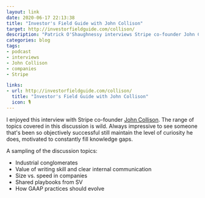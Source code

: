 ```yaml
---
layout: link
date: 2020-06-17 22:13:38
title: "Investor's Field Guide with John Collison"
target: http://investorfieldguide.com/collison/
description: "Patrick O'Shaughnessy interviews Stripe co-founder John Collison."
categories: blog
tags:
- podcast
- interviews
- John Collison
- companies
- Stripe

links:
- url: http://investorfieldguide.com/collison/
  title: "Investor's Field Guide with John Collison"
  icon: 🎙
---
```


I enjoyed this interview with Stripe co-founder [John Collison](https://twitter.com/collision "John Collison on Twitter"). The range of topics covered in this discussion is wild. Always impressive to see someone that's been so objectively successful still maintain the level of curiosity he does, motivated to constantly fill knowledge gaps.

A sampling of the discussion topics:

* Industrial conglomerates
* Value of writing skill and clear internal communication
* Size vs. speed in companies
* Shared playbooks from SV
* How GAAP practices should evolve
